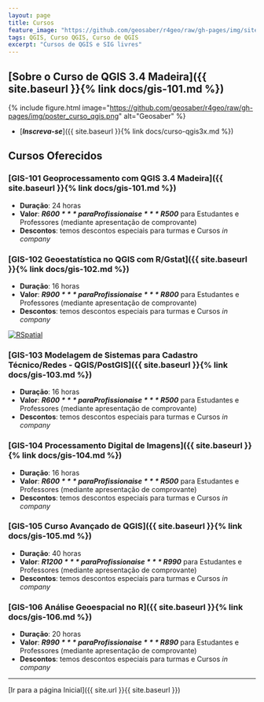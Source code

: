 ```yaml
---
layout: page
title: Cursos
feature_image: "https://github.com/geosaber/r4geo/raw/gh-pages/img/site_curso_qgis.png"
tags: QGIS, Curso QGIS, Curso de QGIS
excerpt: "Cursos de QGIS e SIG livres"
---
```

## [Sobre o Curso de QGIS 3.4 Madeira]({{ site.baseurl }}{% link docs/gis-101.md %})
{% include figure.html image="https://github.com/geosaber/r4geo/raw/gh-pages/img/poster_curso_qgis.png" alt="Geosaber" %}
- [***Inscreva-se***]({{ site.baseurl }}{% link docs/curso-qgis3x.md %})

## Cursos Oferecidos
### [GIS-101 Geoprocessamento com QGIS 3.4 Madeira]({{ site.baseurl }}{% link docs/gis-101.md %})
 - **Duração**: 24 horas
 - **Valor**: ***R$600*** para Profissionais e ***R$500*** para Estudantes e Professores (mediante apresentação de comprovante)
 - **Descontos**: temos descontos especiais para turmas e Cursos *in company*
 
### [GIS-102 Geoestatística no QGIS com R/Gstat]({{ site.baseurl }}{% link docs/gis-102.md %})
 - **Duração**: 16 horas
 - **Valor**: ***R$900*** para Profissionais e ***R$800*** para Estudantes e Professores (mediante apresentação de comprovante)
 - **Descontos**: temos descontos especiais para turmas e Cursos *in company*
 
[![RSpatial](https://github.com/geosaber/r4geo/raw/gh-pages/img/poster_qgisr.png)](https://www.geosaber.com.br/docs/gis-102)
 
### [GIS-103 Modelagem de Sistemas para Cadastro Técnico/Redes - QGIS/PostGIS]({{ site.baseurl }}{% link docs/gis-103.md %})
 - **Duração**: 16 horas
 - **Valor**: ***R$600*** para Profissionais e ***R$500*** para Estudantes e Professores (mediante apresentação de comprovante)
 - **Descontos**: temos descontos especiais para turmas e Cursos *in company*
 
### [GIS-104 Processamento Digital de Imagens]({{ site.baseurl }}{% link docs/gis-104.md %})
 - **Duração**: 16 horas
 - **Valor**: ***R$600*** para Profissionais e ***R$500*** para Estudantes e Professores (mediante apresentação de comprovante)
 - **Descontos**: temos descontos especiais para turmas e Cursos *in company*
 
### [GIS-105 Curso Avançado de QGIS]({{ site.baseurl }}{% link docs/gis-105.md %})
 - **Duração**: 40 horas
 - **Valor**: ***R$1200*** para Profissionais e ***R$990*** para Estudantes e Professores (mediante apresentação de comprovante)
 - **Descontos**: temos descontos especiais para turmas e Cursos *in company*

### [GIS-106 Análise Geoespacial no R]({{ site.baseurl }}{% link docs/gis-106.md %})
 - **Duração**: 20 horas
 - **Valor**: ***R$990*** para Profissionais e ***R$890*** para Estudantes e Professores (mediante apresentação de comprovante)
 - **Descontos**: temos descontos especiais para turmas e Cursos *in company*
 
---
[Ir para a página Inicial]({{ site.url }}{{ site.baseurl }})
